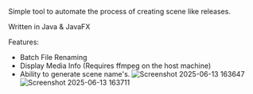 Simple tool to automate the process of creating scene like releases.

Written in Java & JavaFX

Features:
- Batch File Renaming
- Display Media Info (Requires ffmpeg on the host machine)
- Ability to generate scene name's.
![Screenshot 2025-06-13 163647](https://github.com/user-attachments/assets/624617c2-779b-4ce4-8d06-3113cd0059ea)
![Screenshot 2025-06-13 163711](https://github.com/user-attachments/assets/3efac48e-320a-4294-b47f-6dad1f3dec20)

